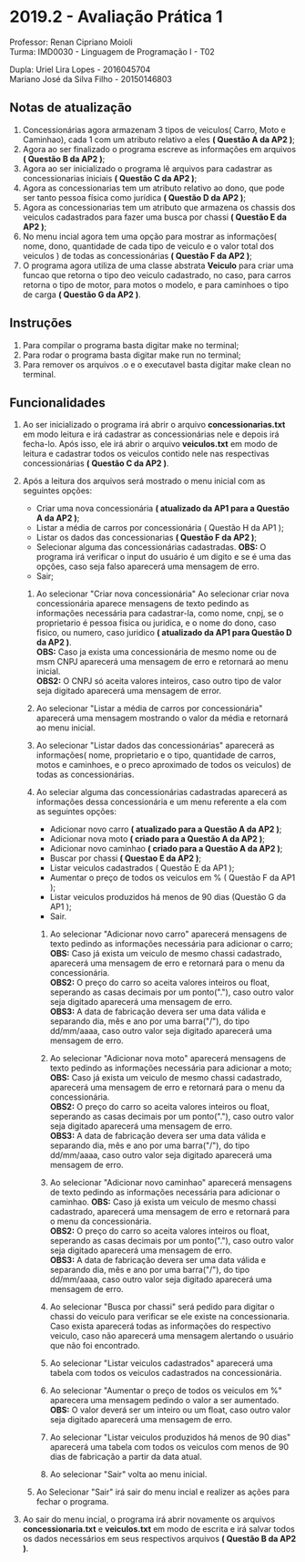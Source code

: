 # 2019.2 - Avaliação Prática 1
Professor:  Renan Cipriano Moioli  
Turma:  IMD0030 - Linguagem de Programação I - T02

Dupla:  Uriel Lira Lopes - 2016045704  
        Mariano José da Silva Filho - 20150146803

## Notas de atualização
1. Concessionárias agora armazenam 3 tipos de veiculos( Carro, Moto e Caminhao), cada 1 com um atributo relativo a eles **( Questão A da AP2 )**;
2. Agora ao ser finalizado o programa escreve as informações em arquivos **( Questão B da AP2 )**;
3. Agora ao ser inicializado o programa lê arquivos para cadastrar as concessionarias iniciais **( Questão C da AP2 )**;
4. Agora as concessionarias tem um atributo relativo ao dono, que pode ser tanto pessoa física como jurídica **( Questão D da AP2 )**;
5. Agora as concessionarias tem um atributo que armazena os chassis dos veiculos cadastrados para fazer uma busca por chassi **( Questão E da AP2 )**;
6. No menu incial agora tem uma opção para mostrar as informações( nome, dono, quantidade de cada tipo de veiculo e o valor total dos veiculos ) de todas as concessionárias **( Questão F da AP2 )**;
7. O programa agora utiliza de uma classe abstrata **Veiculo** para criar uma funcao que retorna o tipo deo veiculo cadastrado, no caso, para carros retorna o tipo de motor, para motos o modelo, e para caminhoes o tipo de carga **( Questão G da AP2 )**.

## Instruções
1. Para compilar o programa basta digitar make no terminal;
2. Para rodar o programa basta digitar make run no terminal;
3. Para remover os arquivos .o e o executavel basta digitar make clean no terminal.

## Funcionalidades

1. Ao ser inicializado o programa irá abrir o arquivo **concessionarias.txt** em modo leitura e irá cadastrar as concessionárias nele e  depois irá fecha-lo. Após isso, ele irá abrir o arquivo **veiculos.txt** em modo de leitura e cadastrar todos os veiculos contido nele nas respectivas concessionárias **( Questão C da AP2 )**.

2. Após a leitura dos arquivos será mostrado o menu inicial com as seguintes opções:
    - Criar uma nova concessionária **( atualizado da AP1 para a Questão A da AP2 )**;
    - Listar a média de carros por concessionária ( Questão H da AP1 );
    - Listar os dados das concessionarias **( Questão F da AP2 )**;
    - Selecionar alguma das concessionárias cadastradas.
    **OBS:** O programa irá verificar o input do usuário é um digito e se é uma das opções, caso seja falso aparecerá uma mensagem de erro.
    - Sair;

    1. Ao selecionar "Criar nova concessionária"
    Ao selecionar criar nova concessionária aparece mensagens de texto pedindo as informações necessária para cadastrar-la, como nome, cnpj, se o proprietario é pessoa fisica ou juridica, e o nome do dono, caso fisico, ou numero, caso juridico **( atualizado da AP1 para Questão D da AP2 )**.  
    **OBS:** Caso ja exista uma concessionária de mesmo nome ou de msm CNPJ aparecerá uma mensagem de erro e retornará ao menu inicial.  
    **OBS2:** O CNPJ só aceita valores inteiros, caso outro tipo de valor seja digitado aparecerá uma mensagem de error.

    2. Ao selecionar "Listar a média de carros por concessionária" aparecerá uma mensagem mostrando o valor da média e retornará ao menu inicial.

    3. Ao selecionar "Listar dados das concessionárias" aparecerá as informações( nome, proprietario e o tipo, quantidade de carros, motos e caminhoes, e o preco aproximado de todos os veiculos) de todas as concessionárias.

    4. Ao seleciar alguma das concessionárias cadastradas aparecerá as informações dessa concessionária e um menu referente a ela com as seguintes opções:
        - Adicionar novo carro **( atualizado para a Questão A da AP2 )**;
        - Adicionar nova moto **( criado para a Questão A da AP2 )**;
        - Adicionar novo caminhao **( criado para a Questão A da AP2 )**;
        - Buscar por chassi **( Questao E da AP2 )**;
        - Listar veiculos cadastrados ( Questão E da AP1 );
        - Aumentar o preço de todos os veiculos em % ( Questão F da AP1 );
        - Listar veiculos produzidos há menos de 90 dias (Questão G da AP1 );
        - Sair.

        1. Ao selecionar "Adicionar novo carro" aparecerá mensagens de texto pedindo as informações necessária para adicionar o carro;  
        **OBS:** Caso já exista um veiculo de mesmo chassi cadastrado, aparecerá uma mensagem de erro e retornará para o menu da concessionária.  
        **OBS2:** O preço do carro so aceita valores inteiros ou float, seperando as casas decimais por um ponto("."), caso outro valor seja digitado aparecerá uma mensagem de erro.  
        **OBS3:** A data de fabricação devera ser uma data válida e separando dia, mês e ano por uma barra("/"), do tipo dd/mm/aaaa, caso outro valor seja digitado aparecerá uma mensagem de erro.

        2. Ao selecionar "Adicionar nova moto" aparecerá mensagens de texto pedindo as informações necessária para adicionar a moto;  
        **OBS:** Caso já exista um veiculo de mesmo chassi cadastrado, aparecerá uma mensagem de erro e retornará para o menu da concessionária.  
        **OBS2:** O preço do carro so aceita valores inteiros ou float, seperando as casas decimais por um ponto("."), caso outro valor seja digitado aparecerá uma mensagem de erro.  
        **OBS3:** A data de fabricação devera ser uma data válida e separando dia, mês e ano por uma barra("/"), do tipo dd/mm/aaaa, caso outro valor seja digitado aparecerá uma mensagem de erro.

        3. Ao selecionar "Adicionar novo caminhao" aparecerá mensagens de texto pedindo as informações necessária para adicionar o caminhao.
        **OBS:** Caso já exista um veiculo de mesmo chassi cadastrado, aparecerá uma mensagem de erro e retornará para o menu da concessionária.  
        **OBS2:** O preço do carro so aceita valores inteiros ou float, seperando as casas decimais por um ponto("."), caso outro valor seja digitado aparecerá uma mensagem de erro.  
        **OBS3:** A data de fabricação devera ser uma data válida e separando dia, mês e ano por uma barra("/"), do tipo dd/mm/aaaa, caso outro valor seja digitado aparecerá uma mensagem de erro.

        4. Ao selecionar "Busca por chassi" será pedido para digitar o chassi do veiculo para verificar se ele existe na concessionaria. Caso exista aparecerá todas as informações do respectivo veiculo, caso não aparecerá uma mensagem alertando o usuário que não foi encontrado.

        5. Ao selecionar "Listar veiculos cadastrados" aparecerá uma tabela com todos os veiculos cadastrados na concessionária.

        6. Ao selecionar "Aumentar o preço de todos os veiculos em %" aparecera uma mensagem pedindo o valor a ser aumentado.  
        **OBS:** O valor deverá ser um inteiro ou um float, caso outro valor seja digitado aparecerá uma mensagem de erro.

        7. Ao selecionar "Listar veiculos produzidos há menos de 90 dias" aparecerá uma tabela com todos os veiculos com menos de 90 dias de fabricação a partir da data atual.

        8. Ao selecionar "Sair" volta ao menu inicial.
    
    5. Ao Selecionar "Sair" irá sair do menu incial e realizer as ações para fechar o programa.

3. Ao sair do menu incial, o programa irá abrir novamente os arquivos **concessionaria.txt** e **veiculos.txt** em modo de escrita e irá salvar todos os dados necessários em seus respectivos arquivos **( Questão B da AP2 )**.